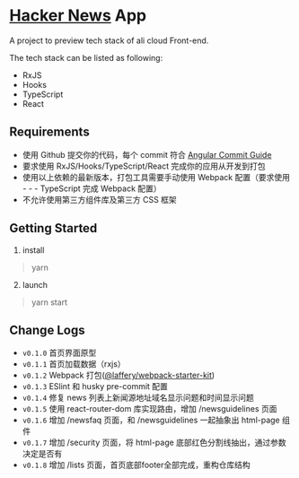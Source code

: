 # [Hacker News](https://news.ycombinator.com/) App

A project to preview tech stack of ali cloud Front-end.

The tech stack can be listed as following:

- RxJS
- Hooks
- TypeScript
- React

## Requirements

- 使用 Github 提交你的代码，每个 commit 符合 [Angular Commit Guide](https://github.com/angular/angular/blob/master/CONTRIBUTING.md#commit)
- 要求使用 RxJS/Hooks/TypeScript/React 完成你的应用从开发到打包
- 使用以上依赖的最新版本，打包工具需要手动使用 Webpack 配置（要求使用 - - - TypeScript 完成 Webpack 配置）
- 不允许使用第三方组件库及第三方 CSS 框架

## Getting Started

1. install

> yarn

2. launch

> yarn start

## Change Logs

- `v0.1.0` 首页界面原型
- `v0.1.1` 首页加载数据（rxjs）
- `v0.1.2` Webpack 打包([@laffery/webpack-starter-kit](https://www.npmjs.com/package/@laffery/webpack-starter-kit))
- `v0.1.3` ESlint 和 husky pre-commit 配置
- `v0.1.4` 修复 news 列表上新闻源地址域名显示问题和时间显示问题
- `v0.1.5` 使用 react-router-dom 库实现路由，增加 /newsguidelines 页面
- `v0.1.6` 增加 /newsfaq 页面，和 /newsguidelines 一起抽象出 html-page 组件
- `v0.1.7` 增加 /security 页面，将 html-page 底部红色分割线抽出，通过参数决定是否有
- `v0.1.8` 增加 /lists 页面，首页底部footer全部完成，重构仓库结构
